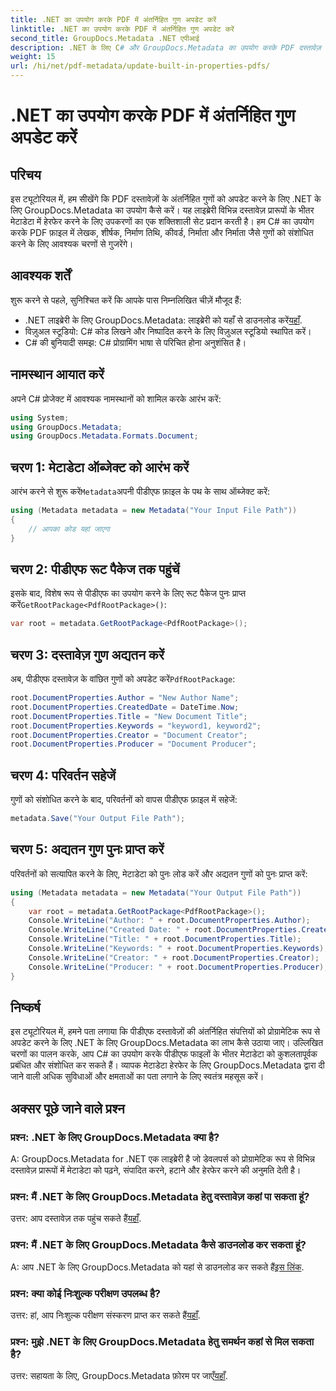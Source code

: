 ```yaml
---
title: .NET का उपयोग करके PDF में अंतर्निहित गुण अपडेट करें
linktitle: .NET का उपयोग करके PDF में अंतर्निहित गुण अपडेट करें
second_title: GroupDocs.Metadata .NET एपीआई
description: .NET के लिए C# और GroupDocs.Metadata का उपयोग करके PDF दस्तावेज़ गुणों को अपडेट करना सीखें। प्रोग्रामेटिक रूप से लेखक, शीर्षक, कीवर्ड और बहुत कुछ संशोधित करें।
weight: 15
url: /hi/net/pdf-metadata/update-built-in-properties-pdfs/
---
```


# .NET का उपयोग करके PDF में अंतर्निहित गुण अपडेट करें

## परिचय
इस ट्यूटोरियल में, हम सीखेंगे कि PDF दस्तावेज़ों के अंतर्निहित गुणों को अपडेट करने के लिए .NET के लिए GroupDocs.Metadata का उपयोग कैसे करें। यह लाइब्रेरी विभिन्न दस्तावेज़ प्रारूपों के भीतर मेटाडेटा में हेरफेर करने के लिए उपकरणों का एक शक्तिशाली सेट प्रदान करती है। हम C# का उपयोग करके PDF फ़ाइल में लेखक, शीर्षक, निर्माण तिथि, कीवर्ड, निर्माता और निर्माता जैसे गुणों को संशोधित करने के लिए आवश्यक चरणों से गुजरेंगे।
## आवश्यक शर्तें
शुरू करने से पहले, सुनिश्चित करें कि आपके पास निम्नलिखित चीज़ें मौजूद हैं:
-  .NET लाइब्रेरी के लिए GroupDocs.Metadata: लाइब्रेरी को यहाँ से डाउनलोड करें[यहाँ](https://releases.groupdocs.com/metadata/net/).
- विज़ुअल स्टूडियो: C# कोड लिखने और निष्पादित करने के लिए विज़ुअल स्टूडियो स्थापित करें।
- C# की बुनियादी समझ: C# प्रोग्रामिंग भाषा से परिचित होना अनुशंसित है।

## नामस्थान आयात करें
अपने C# प्रोजेक्ट में आवश्यक नामस्थानों को शामिल करके आरंभ करें:
```csharp
using System;
using GroupDocs.Metadata;
using GroupDocs.Metadata.Formats.Document;
```
## चरण 1: मेटाडेटा ऑब्जेक्ट को आरंभ करें
 आरंभ करने से शुरू करें`Metadata`अपनी पीडीएफ फ़ाइल के पथ के साथ ऑब्जेक्ट करें:
```csharp
using (Metadata metadata = new Metadata("Your Input File Path"))
{
    // आपका कोड यहां जाएगा
}
```
## चरण 2: पीडीएफ रूट पैकेज तक पहुंचें
 इसके बाद, विशेष रूप से पीडीएफ का उपयोग करने के लिए रूट पैकेज पुनः प्राप्त करें`GetRootPackage<PdfRootPackage>()`:
```csharp
var root = metadata.GetRootPackage<PdfRootPackage>();
```
## चरण 3: दस्तावेज़ गुण अद्यतन करें
 अब, पीडीएफ दस्तावेज़ के वांछित गुणों को अपडेट करें`PdfRootPackage`:
```csharp
root.DocumentProperties.Author = "New Author Name";
root.DocumentProperties.CreatedDate = DateTime.Now;
root.DocumentProperties.Title = "New Document Title";
root.DocumentProperties.Keywords = "keyword1, keyword2";
root.DocumentProperties.Creator = "Document Creator";
root.DocumentProperties.Producer = "Document Producer";
```
## चरण 4: परिवर्तन सहेजें
गुणों को संशोधित करने के बाद, परिवर्तनों को वापस पीडीएफ फ़ाइल में सहेजें:
```csharp
metadata.Save("Your Output File Path");
```
## चरण 5: अद्यतन गुण पुनः प्राप्त करें
परिवर्तनों को सत्यापित करने के लिए, मेटाडेटा को पुनः लोड करें और अद्यतन गुणों को पुनः प्राप्त करें:
```csharp
using (Metadata metadata = new Metadata("Your Output File Path"))
{
    var root = metadata.GetRootPackage<PdfRootPackage>();
    Console.WriteLine("Author: " + root.DocumentProperties.Author);
    Console.WriteLine("Created Date: " + root.DocumentProperties.CreatedDate);
    Console.WriteLine("Title: " + root.DocumentProperties.Title);
    Console.WriteLine("Keywords: " + root.DocumentProperties.Keywords);
    Console.WriteLine("Creator: " + root.DocumentProperties.Creator);
    Console.WriteLine("Producer: " + root.DocumentProperties.Producer);
}
```

## निष्कर्ष
इस ट्यूटोरियल में, हमने पता लगाया कि पीडीएफ दस्तावेज़ों की अंतर्निहित संपत्तियों को प्रोग्रामेटिक रूप से अपडेट करने के लिए .NET के लिए GroupDocs.Metadata का लाभ कैसे उठाया जाए। उल्लिखित चरणों का पालन करके, आप C# का उपयोग करके पीडीएफ फाइलों के भीतर मेटाडेटा को कुशलतापूर्वक प्रबंधित और संशोधित कर सकते हैं। व्यापक मेटाडेटा हेरफेर के लिए GroupDocs.Metadata द्वारा दी जाने वाली अधिक सुविधाओं और क्षमताओं का पता लगाने के लिए स्वतंत्र महसूस करें।

## अक्सर पूछे जाने वाले प्रश्न
### प्रश्न: .NET के लिए GroupDocs.Metadata क्या है?
A: GroupDocs.Metadata for .NET एक लाइब्रेरी है जो डेवलपर्स को प्रोग्रामेटिक रूप से विभिन्न दस्तावेज़ प्रारूपों में मेटाडेटा को पढ़ने, संपादित करने, हटाने और हेरफेर करने की अनुमति देती है।
### प्रश्न: मैं .NET के लिए GroupDocs.Metadata हेतु दस्तावेज़ कहां पा सकता हूं?
 उत्तर: आप दस्तावेज़ तक पहुंच सकते हैं[यहाँ](https://tutorials.groupdocs.com/metadata/net/).
### प्रश्न: मैं .NET के लिए GroupDocs.Metadata कैसे डाउनलोड कर सकता हूं?
 A: आप .NET के लिए GroupDocs.Metadata को यहां से डाउनलोड कर सकते हैं[इस लिंक](https://releases.groupdocs.com/metadata/net/).
### प्रश्न: क्या कोई निःशुल्क परीक्षण उपलब्ध है?
 उत्तर: हां, आप निःशुल्क परीक्षण संस्करण प्राप्त कर सकते हैं[यहाँ](https://releases.groupdocs.com/).
### प्रश्न: मुझे .NET के लिए GroupDocs.Metadata हेतु समर्थन कहां से मिल सकता है?
 उत्तर: सहायता के लिए, GroupDocs.Metadata फ़ोरम पर जाएँ[यहाँ](https://forum.groupdocs.com/c/metadata/14).